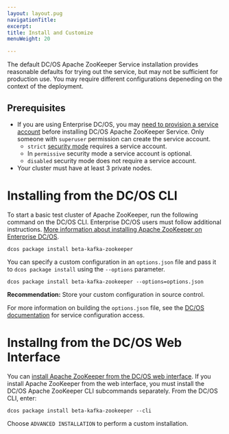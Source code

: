 ```yaml
---
layout: layout.pug
navigationTitle:
excerpt:
title: Install and Customize
menuWeight: 20

---
```


<!-- This source repo for this topic is https://github.com/mesosphere/dcos-commons -->


The default DC/OS Apache ZooKeeper Service installation provides reasonable defaults for trying out the service, but may not be sufficient for production use. You may require different configurations depeneding on the context of the deployment.

## Prerequisites

- If you are using Enterprise DC/OS, you may [need to provision a service account](/1.11/security/ent/service-auth/) before installing DC/OS Apache ZooKeeper Service. Only someone with `superuser` permission can create the service account.
  - `strict` [security mode](/1.11/security/ent/#security-modes) requires a service account.
  - In `permissive` security mode a service account is optional.
  - `disabled` security mode does not require a service account.
- Your cluster must have at least 3 private nodes.

# Installing from the DC/OS CLI

To start a basic test cluster of Apache ZooKeeper, run the following command on the DC/OS CLI. Enterprise DC/OS users must follow additional instructions. [More information about installing Apache ZooKeeper on Enterprise DC/OS](/1.11/security/ent/service-auth/).

```shell
dcos package install beta-kafka-zookeeper
```

You can specify a custom configuration in an `options.json` file and pass it to `dcos package install` using the `--options` parameter.

```shell
dcos package install beta-kafka-zookeeper --options=options.json
```

**Recommendation:** Store your custom configuration in source control.

For more information on building the `options.json` file, see the [DC/OS documentation](/1.11/deploying-services/config-universe-service/) for service configuration access.

# Installng from the DC/OS Web Interface

You can [install Apache ZooKeeper from the DC/OS web interface](/1.11/deploying-services/install/#installing-a-service-using-the-gui/). If you install Apache ZooKeeper from the web interface, you must install the DC/OS Apache ZooKeeper CLI subcommands separately. From the DC/OS CLI, enter:

```shell
dcos package install beta-kafka-zookeeper --cli
```

Choose `ADVANCED INSTALLATION` to perform a custom installation.

